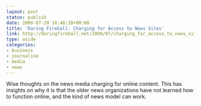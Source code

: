 ```yaml
---
layout: post
status: publish
date: 2009-07-20 18:48:20+00:00
title: 'Daring Fireball: Charging for Access to News Sites'
link: http://daringfireball.net/2009/07/charging_for_access_to_news_sites
type: aside
categories:
- business
- journalism
- media
- news
---
```


Wise thoughts on the news media charging for online content. This has insights on why it is that the older news organizations have not learned how to function online, and the kind of news model can work.
